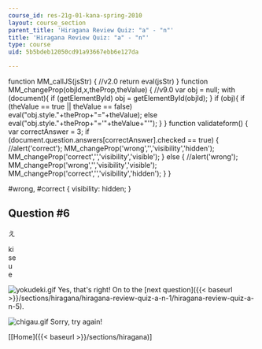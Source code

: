 ```yaml
---
course_id: res-21g-01-kana-spring-2010
layout: course_section
parent_title: 'Hiragana Review Quiz: "a" - "n"'
title: 'Hiragana Review Quiz: "a" - "n"'
type: course
uid: 5b5bdeb12050cd91a93667ebb6e127da

---
```


function MM\_callJS(jsStr) { //v2.0 return eval(jsStr) } function MM\_changeProp(objId,x,theProp,theValue) { //v9.0 var obj = null; with (document){ if (getElementById) obj = getElementById(objId); } if (obj){ if (theValue == true || theValue == false) eval("obj.style."+theProp+"="+theValue); else eval("obj.style."+theProp+"='"+theValue+"'"); } } function validateform() { var correctAnswer = 3; if (document.question.answers\[correctAnswer\].checked == true) { //alert('correct'); MM\_changeProp('wrong','','visibility','hidden'); MM\_changeProp('correct','','visibility','visible'); } else { //alert('wrong'); MM\_changeProp('wrong','','visibility','visible'); MM\_changeProp('correct','','visibility','hidden'); } }

#wrong, #correct { visibility: hidden; }

Question #6
-----------

え

 ki  
 se  
 u  
 e

![yokudeki.gif](/coursemedia/res-21g-01-kana-spring-2010/3c782ba4957c30e39c95a1f475c6722e_yokudeki.gif) Yes, that's right! On to the [next question]({{< baseurl >}}/sections/hiragana/hiragana-review-quiz-a-n-1/hiragana-review-quiz-a-n-5).

![chigau.gif](/coursemedia/res-21g-01-kana-spring-2010/a359790a330e8b3f0f092e90964a62af_chigau.gif) Sorry, try again!

  
\[[Home]({{< baseurl >}}/sections/hiragana)\]